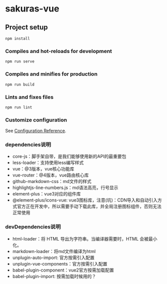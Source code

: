 # sakuras-vue

## Project setup
```
npm install
```

### Compiles and hot-reloads for development
```
npm run serve
```

### Compiles and minifies for production
```
npm run build
```

### Lints and fixes files
```
npm run lint
```

### Customize configuration
See [Configuration Reference](https://cli.vuejs.org/config/).

### dependencies说明
+ core-js：脚手架自带，是我们能够使用新的API的最重要包
+ less-loader：支持使用less编写样式
+ vue：@3版本，vue核心功能库
+ vue-router：@4版本，vue路由核心库
+ github-markdown-css：md文件的样式
+ highlightjs-line-numbers.js：md语法高亮，行号显示
+ element-plus：vue3对应的组件库
+ @element-plus/icons-vue: vue3图标库，注意(坑)：CDN导入和自动引入方式官方正在开发中，所以需要手动下载此库，并全局注册图标组件，否则无法正常使用

### devDependencies说明
+ html-loader：将 HTML 导出为字符串。当编译器需要时，HTML 会被最小化。
+ markdown-loader：将md文件编译为html
+ unplugin-auto-import: 官方按需引入配置
+ unplugin-vue-components：官方按需引入配置
+ babel-plugin-component：vue2官方按需加载配置
+ babel-plugin-import: 按需加载时候用的？
